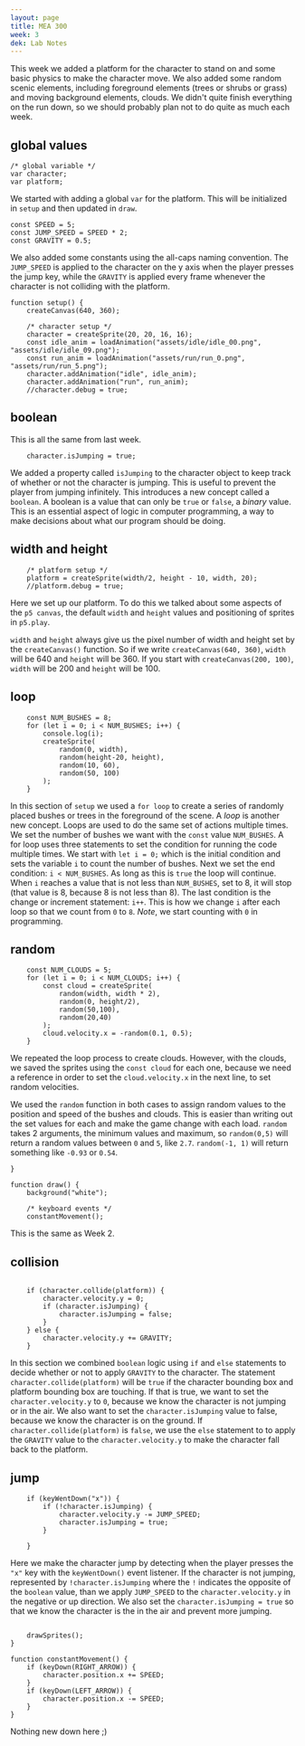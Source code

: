 ```yaml
---
layout: page
title: MEA 300
week: 3
dek: Lab Notes
---
```


This week we added a platform for the character to stand on and some basic physics to make the character move.  We also added some random scenic elements, including foreground elements (trees or shrubs or grass) and moving background elements, clouds.  We didn't quite finish everything on the run down, so we should probably plan not to do quite as much each week.

## global values

```
/* global variable */
var character;
var platform;
```

We started with adding a global `var` for the platform.  This will be initialized in `setup` and then updated in `draw`.

```
const SPEED = 5;
const JUMP_SPEED = SPEED * 2;
const GRAVITY = 0.5;
```

We also added some constants using the all-caps naming convention.  The `JUMP_SPEED` is applied to the character on the y axis when the player presses the jump key, while the `GRAVITY` is applied every frame whenever the character is not colliding with the platform.

```
function setup() {
    createCanvas(640, 360);
    
	/* character setup */
	character = createSprite(20, 20, 16, 16);
    const idle_anim = loadAnimation("assets/idle/idle_00.png", "assets/idle/idle_09.png");
    const run_anim = loadAnimation("assets/run/run_0.png", "assets/run/run_5.png");
    character.addAnimation("idle", idle_anim);
    character.addAnimation("run", run_anim);
	//character.debug = true;
```

## boolean

This is all the same from last week.

```
	character.isJumping = true;
```

We added a property called `isJumping` to the character object to keep track of whether or not the character is jumping.  This is useful to prevent the player from jumping infinitely.  This introduces a new concept called a `boolean`.  A boolean is a value that can only be `true` or `false`, a *binary* value.  This is an essential aspect of logic in computer programming, a way to make decisions about what our program should be doing.

## width and height

```	
	/* platform setup */
	platform = createSprite(width/2, height - 10, width, 20);
	//platform.debug = true;
```

Here we set up our platform.  To do this we talked about some aspects of the `p5 canvas`, the default `width` and `height` values and positioning of sprites in `p5.play`.  

`width` and `height` always give us the pixel number of width and height set by the `createCanvas()` function.  So if we write `createCanvas(640, 360)`, `width` will be 640 and `height` will be 360.  If you start with `createCanvas(200, 100)`, `width` will be 200 and `height` will be 100.


## loop

```
	const NUM_BUSHES = 8;
	for (let i = 0; i < NUM_BUSHES; i++) {
		console.log(i);
		createSprite(
			random(0, width), 
			random(height-20, height), 
			random(10, 60), 
			random(50, 100)
		);
	}
```

In this section of `setup` we used a `for loop` to create a series of randomly placed bushes or trees in the foreground of the scene.  A *loop* is another new concept.  Loops are used to do the same set of actions multiple times.  We set the number of bushes we want with the `const` value `NUM_BUSHES`.  A for loop uses three statements to set the condition for running the code multiple times.  We start with `let i = 0;` which is the initial condition and sets the variable `i` to count the number of bushes.  Next we set the end condition: `i < NUM_BUSHES`.  As long as this is `true` the loop will continue.  When `i` reaches a value that is not less than `NUM_BUSHES`, set to 8, it will stop (that value is 8, because 8 is not less than 8).  The last condition is the change or increment statement: `i++`.  This is how we change `i` after each loop so that we count from `0` to `8`.  *Note*, we start counting with `0` in programming.
	
## random

```
	const NUM_CLOUDS = 5;
	for (let i = 0; i < NUM_CLOUDS; i++) {
		const cloud = createSprite(
			random(width, width * 2),
			random(0, height/2),
			random(50,100),
			random(20,40)
		);
		cloud.velocity.x = -random(0.1, 0.5);
	}
```

We repeated the loop process to create clouds.  However, with the clouds, we saved the sprites using the `const cloud` for each one, because we need a reference in order to set the `cloud.velocity.x` in the next line, to set random velocities.

We used the `random` function in both cases to assign random values to the position and speed of the bushes and clouds.  This is easier than writing out the set values for each and make the game change with each load.  `random` takes 2 arguments, the minimum values and maximum, so `random(0,5)` will return a random values between `0` and `5`, like `2.7`.  `random(-1, 1)` will return something like `-0.93` or `0.54`.  

```    
}

function draw() {
    background("white");
    
    /* keyboard events */
    constantMovement();
```

This is the same as Week 2.

## collision

```
    
	if (character.collide(platform)) {
		character.velocity.y = 0;
		if (character.isJumping) {
			character.isJumping = false;
		}
	} else {
		character.velocity.y += GRAVITY;
	}
```

In this section we combined `boolean` logic using `if` and `else` statements to decide whether or not to apply `GRAVITY` to the character.  The statement `character.collide(platform)` will be `true` if the character bounding box and platform bounding box are touching.  If that is true, we want to set the `character.velocity.y` to `0`, because we know the character is not jumping or in the air.  We also want to set the `character.isJumping` value to false, because we know the character is on the ground.  If `character.collide(platform)` is `false`, we use the `else` statement to to apply the `GRAVITY` value to the `character.velocity.y` to make the character fall back to the platform.

## jump

```	
	if (keyWentDown("x")) {
		if (!character.isJumping) {
			character.velocity.y -= JUMP_SPEED;
			character.isJumping = true;
		}
		
	}
```

Here we make the character jump by detecting when the player presses the `"x"` key with the `keyWentDown()` event listener.  If the character is not jumping, represented by `!character.isJumping` where the `!` indicates the opposite of the `boolean` value, than we apply `JUMP_SPEED` to the `character.velocity.y` in the negative or up direction.  We also set the `character.isJumping = true` so that we know the character is the in the air and prevent more jumping.
	
```
    
    drawSprites();
}

function constantMovement() {
    if (keyDown(RIGHT_ARROW)) {
        character.position.x += SPEED;
    }
    if (keyDown(LEFT_ARROW)) {
        character.position.x -= SPEED;
    }
}

```

Nothing new down here ;)


<!-- 
 run down
 
- creating a simple platform
- detecting a collision
- the oppsite of true
- jump velocity
- jumping states

- random shrubs
- random clouds
- random()

 -->